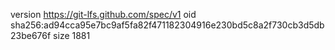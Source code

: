 version https://git-lfs.github.com/spec/v1
oid sha256:ad94cca95e7bc9af5fa82f471182304916e230bd5c8a2f730cb3d5db23be676f
size 1881
